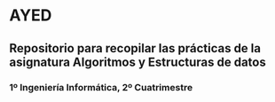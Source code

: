# AYED
## Repositorio para recopilar las prácticas de la asignatura Algoritmos y Estructuras de datos
### 1º Ingeniería Informática, 2º Cuatrimestre

